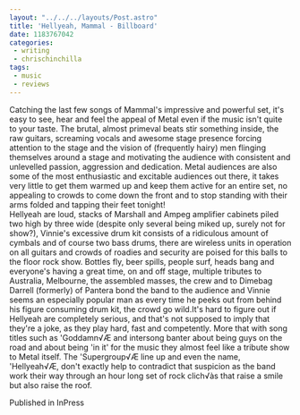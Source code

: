 ```yaml
---
layout: "../../../layouts/Post.astro"
title: 'Hellyeah, Mammal - Billboard'
date: 1183767042
categories:
 - writing
 - chrischinchilla
tags: 
 - music 
 - reviews
---
```


Catching the last few songs of Mammal's impressive and powerful set, it's easy to see, hear and feel the appeal of Metal even if the music isn't quite to your taste. The brutal, almost primeval beats stir something inside, the raw guitars, screaming vocals and awesome stage presence forcing attention to the stage and the vision of (frequently hairy) men flinging themselves around a stage and motivating the audience with consistent and unlevelled passion, aggression and dedication. Metal audiences are also some of the most enthusiastic and excitable audiences out there, it takes very little to get them warmed up and keep them active for an entire set, no appealing to crowds to come down the front and to stop standing with their arms folded and tapping their feet tonight!<br>Hellyeah are loud, stacks of Marshall and Ampeg amplifier cabinets piled two high by three wide (despite only several being miked up, surely not for show?), Vinnie's excessive drum kit consists of a ridiculous amount of cymbals and of course two bass drums, there are wireless units in operation on all guitars and crowds of roadies and security are poised for this balls to the floor rock show. Bottles fly, beer spills, people surf, heads bang and everyone's having a great time, on and off stage, multiple tributes to Australia, Melbourne, the assembled masses, the crew and to Dimebag Darrell (formerly) of Pantera bond the band to the audience and Vinnie seems an especially popular man as every time he peeks out from behind his figure consuming drum kit, the crowd go wild.It's hard to figure out if Hellyeah are completely serious, and that's not supposed to imply that they're a joke, as they play hard, fast and competently. More that with song titles such as 'Goddamn√Æ and intersong banter about being guys on the road and about being 'in it' for the music they almost feel like a tribute show to Metal itself. The 'Supergroup√Æ line up and even the name, 'Hellyeah√Æ, don't exactly help to contradict that suspicion as the band work their way through an hour long set of rock clich√às that raise a smile but also raise the roof.

Published in InPress
